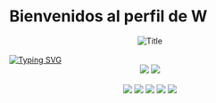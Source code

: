 <h1>Bienvenidos al perfil de W</h1>
<div align="center">
  <img src="https://i.imgur.com/rKjIA0U.png?2" alt="Title"/>
</div>
<br>
<a href="https://git.io/typing-svg"><img src="https://readme-typing-svg.demolab.com?font=Fira+Code&weight=500&pause=1000&center=true&random=false&width=435&lines=Hola!+Soy+Williams+;Un+Junior+de+programaci%C3%B3n+web" alt="Typing SVG" /></a>
<br>
<div align="center">
  <img src="https://github-readme-stats.vercel.app/api?username=williamscesar21&theme=blue-green">
   <img src="https://github-readme-stats.vercel.app/api/top-langs/?username=williamscesar21&theme=blue-green">
</div>

<br>
<div align="center">
  <img src="https://img.shields.io/badge/python%20-%2314354C.svg?&style=for-the-badge&logo=python&logoColor=white">    <img src="https://img.shields.io/badge/javascript%20-%23323330.svg?&style=for-the-badge&logo=javascript&logoColor=%23F7DF1E">   <img src="https://img.shields.io/badge/html5%20-%23E34F26.svg?&style=for-the-badge&logo=html5&logoColor=white">   <img src="https://img.shields.io/badge/css3%20-%231572B6.svg?&style=for-the-badge&logo=css3&logoColor=white">   <img src="https://img.shields.io/badge/c++%20-%23F00023.svg?&style=for-the-badge&logo=c#t&logoColor=white"/> 
</div>


